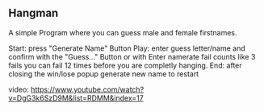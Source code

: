 ## Hangman
A simple Program where you can guess male and female firstnames.

Start:  press "Generate Name" Button
Play:   enter guess letter/name and confirm with the "Guess..." Button or with Enter
        namerate fail counts like 3 fails
        you can fail 12 times before you are completly hanging.
End:    after closing the win/lose popup generate new name to restart

video: https://www.youtube.com/watch?v=DgG3k6SzD9M&list=RDMM&index=17

